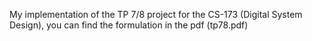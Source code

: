 My implementation of the TP 7/8 project for the CS-173 (Digital System Design), you can find the formulation in the pdf (tp78.pdf)
